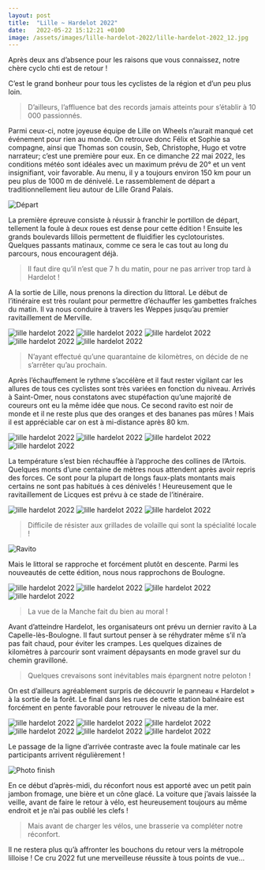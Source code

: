```yaml
---
layout: post
title:  "Lille ~ Hardelot 2022"
date:   2022-05-22 15:12:21 +0100
image: /assets/images/lille-hardelot-2022/lille-hardelot-2022_12.jpg
---
```


Après deux ans d’absence pour les raisons que vous connaissez, notre chère cyclo chti est de retour !

C’est le grand bonheur pour tous les cyclistes de la région et d’un peu plus loin.

> D’ailleurs, l’affluence bat des records jamais atteints pour s’établir à 10 000 passionnés.

Parmi ceux-ci, notre joyeuse équipe de Lille on Wheels n’aurait manqué cet événement pour rien au monde.
On retrouve donc Félix et Sophie sa compagne, ainsi que Thomas son cousin, Seb, Christophe, Hugo et votre narrateur; c’est une première pour eux.
En ce dimanche 22 mai 2022, les conditions météo sont idéales avec un maximum prévu de 20° et un vent insignifiant, voir favorable.
Au menu, il y a toujours environ 150 km pour un peu plus de 1000 m de dénivelé.
Le rassemblement de départ a traditionnellement lieu autour de Lille Grand Palais.

![Départ ](/assets/images/lille-hardelot-2022/lille-hardelot-2022_1.jpg)

La première épreuve consiste à réussir à franchir le portillon de départ, tellement la foule à deux roues est dense pour cette édition !
Ensuite les grands boulevards lillois permettent de fluidifier les cyclotouristes.
Quelques passants matinaux, comme ce sera le cas tout au long du parcours, nous encouragent déjà.

> Il faut dire qu’il n’est que 7 h du matin, pour ne pas arriver trop tard à Hardelot !

A la sortie de Lille, nous prenons la direction du littoral.
Le début de l’itinéraire est très roulant pour permettre d’échauffer les gambettes fraîches du matin.
Il va nous conduire à travers les Weppes jusqu’au premier ravitaillement de Merville.

<div class="gallery-box">
  <div class="gallery">
<img alt="lille hardelot 2022"  src="/assets/images/lille-hardelot-2022/lille-hardelot-2022_2.jpg"  >
<img alt="lille hardelot 2022"  src="/assets/images/lille-hardelot-2022/lille-hardelot-2022_3.jpg"  >
<img alt="lille hardelot 2022"  src="/assets/images/lille-hardelot-2022/lille-hardelot-2022_4.jpg"  >
<img alt="lille hardelot 2022"  src="/assets/images/lille-hardelot-2022/lille-hardelot-2022_5.jpg"  >
<img alt="lille hardelot 2022"  src="/assets/images/lille-hardelot-2022/lille-hardelot-2022_6.jpg"  >
</div>
</div>

> N’ayant effectué qu’une quarantaine de kilomètres, on décide de ne s’arrêter qu’au prochain.

Après l’échauffement le rythme s’accélère et il faut rester vigilant car les allures de tous ces cyclistes sont très variées en fonction du niveau.
Arrivés à Saint-Omer, nous constatons avec stupéfaction qu’une majorité de coureurs ont eu la même idée que nous.
Ce second ravito est noir de monde et il ne reste plus que des oranges et des bananes pas mûres !
Mais il est appréciable car on est à mi-distance après 80 km.

<div class="gallery-box">
  <div class="gallery">
<img alt="lille hardelot 2022"  src="/assets/images/lille-hardelot-2022/lille-hardelot-2022_7.jpg">
<img alt="lille hardelot 2022"  src="/assets/images/lille-hardelot-2022/lille-hardelot-2022_8.jpg">
<img alt="lille hardelot 2022"  src="/assets/images/lille-hardelot-2022/lille-hardelot-2022_9.jpg">
<img alt="lille hardelot 2022"  src="/assets/images/lille-hardelot-2022/lille-hardelot-2022_10.jpg">
</div>
</div>

La température s’est bien réchauffée à l’approche des collines de l’Artois.
Quelques monts d’une centaine de mètres nous attendent après avoir repris des forces.
Ce sont pour la plupart de longs faux-plats montants mais certains ne sont pas habitués à ces dénivelés !
Heureusement que le ravitaillement de Licques est prévu à ce stade de l’itinéraire.

<div class="gallery-box">
  <div class="gallery">
<img alt="lille hardelot 2022"  src="/assets/images/lille-hardelot-2022/lille-hardelot-2022_11.jpg">
<img alt="lille hardelot 2022"  src="/assets/images/lille-hardelot-2022/lille-hardelot-2022_12.jpg">
<img alt="lille hardelot 2022"  src="/assets/images/lille-hardelot-2022/lille-hardelot-2022_13.jpg">
</div>
</div>

> Difficile de résister aux grillades de volaille qui sont la spécialité locale !

![Ravito ](/assets/images/lille-hardelot-2022/lille-hardelot-2022_14.jpg)

Mais le littoral se rapproche et forcément plutôt en descente.
Parmi les nouveautés de cette édition, nous nous rapprochons de Boulogne.

<div class="gallery-box">
  <div class="gallery">
<img alt="lille hardelot 2022"  src="/assets/images/lille-hardelot-2022/lille-hardelot-2022_15.jpg">
<img alt="lille hardelot 2022"  src="/assets/images/lille-hardelot-2022/lille-hardelot-2022_16.jpg">
<img alt="lille hardelot 2022"  src="/assets/images/lille-hardelot-2022/lille-hardelot-2022_17.jpg">
<img alt="lille hardelot 2022"  src="/assets/images/lille-hardelot-2022/lille-hardelot-2022_18.jpg">
</div>
</div>

> La vue de la Manche fait du bien au moral !

Avant d’atteindre Hardelot, les organisateurs ont prévu un dernier ravito à La Capelle-lès-Boulogne.
Il faut surtout penser à se réhydrater même s’il n’a pas fait chaud, pour éviter les crampes.
Les quelques dizaines de kilomètres à parcourir sont vraiment dépaysants en mode gravel sur du chemin gravilloné.

> Quelques crevaisons sont inévitables mais épargnent notre peloton !

On est d’ailleurs agréablement surpris de découvrir le panneau « Hardelot » à la sortie de la forêt.
Le final dans les rues de cette station balnéaire est forcément en pente favorable pour retrouver le niveau de la mer.


<div class="gallery-box">
  <div class="gallery">
<img alt="lille hardelot 2022"  src="/assets/images/lille-hardelot-2022/lille-hardelot-2022_19.jpg">
<img alt="lille hardelot 2022"  src="/assets/images/lille-hardelot-2022/lille-hardelot-2022_20.jpg">
<img alt="lille hardelot 2022"  src="/assets/images/lille-hardelot-2022/lille-hardelot-2022_21.jpg">
<img alt="lille hardelot 2022"  src="/assets/images/lille-hardelot-2022/lille-hardelot-2022_22.jpg">
<img alt="lille hardelot 2022"  src="/assets/images/lille-hardelot-2022/lille-hardelot-2022_23.jpg">
<img alt="lille hardelot 2022"  src="/assets/images/lille-hardelot-2022/lille-hardelot-2022_24.jpg">
</div>
</div>

Le passage de la ligne d’arrivée contraste avec la foule matinale car les participants arrivent régulièrement !


![Photo finish](/assets/images/lille-hardelot-2022/lille-hardelot-2022_25.jpg)

En ce début d’après-midi, du réconfort nous est apporté avec un petit pain jambon fromage, une bière et un cône glacé.
La voiture que j’avais laissée la veille, avant de faire le retour à vélo, est heureusement toujours au même endroit et je n’ai pas oublié les clefs !

> Mais avant de charger les vélos, une brasserie va compléter notre réconfort.

Il ne restera plus qu’à affronter les bouchons du retour vers la métropole lilloise !
Ce cru 2022 fut une merveilleuse réussite à tous points de vue…

<center><div class='strava-embed-placeholder' data-embed-type='activity' data-embed-id='7184593673'></div><script src='https://strava-embeds.com/embed.js'></script></center>